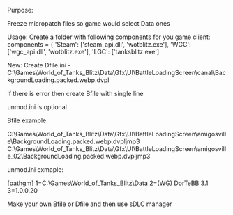 Purpose:

Freeze micropatch files so game would select Data ones



Usage:
Create a folder with following components for you game client:
components = {
    'Steam': ['steam_api.dll', 'wotblitz.exe'],
    'WGC': ['wgc_api.dll', 'wotblitz.exe'],
    'LGC': ['tanksblitz.exe']


New:
Create Dfile.ini - C:\Games\World_of_Tanks_Blitz\Data\Gfx\UI\BattleLoadingScreen\canal\BackgroundLoading.packed.webp.dvpl

if there is error then create Bfile with single line

unmod.ini is optional 

Bfile example:

C:\Games\World_of_Tanks_Blitz\Data\Gfx\UI\BattleLoadingScreen\amigosville\BackgroundLoading.packed.webp.dvpljmp3
C:\Games\World_of_Tanks_Blitz\Data\Gfx\UI\BattleLoadingScreen\amigosville_02\BackgroundLoading.packed.webp.dvpljmp3



unmod.ini exmaple:

[pathgm]
1=C:\Games\World_of_Tanks_Blitz\Data
2=(WG) DorTeBB 3.1
3=1.0.0.20


Make your own Bfile or Dfile and then use sDLC manager
